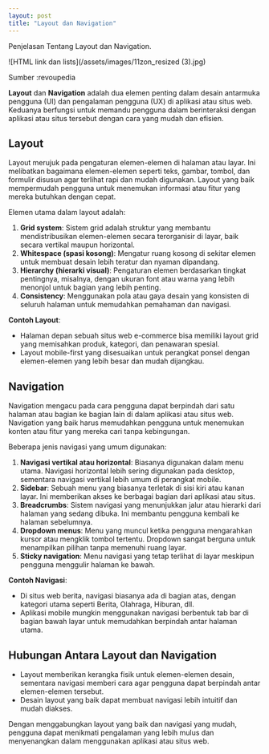 ```yaml
---
layout: post
title: "Layout dan Navigation"
---
```

Penjelasan Tentang Layout dan Navigation.

![HTML link dan lists](/assets/images/11zon_resized (3).jpg)

Sumber :revoupedia

**Layout** dan **Navigation** adalah dua elemen penting dalam desain antarmuka pengguna (UI) dan pengalaman pengguna (UX) di aplikasi atau situs web. Keduanya berfungsi untuk memandu pengguna dalam berinteraksi dengan aplikasi atau situs tersebut dengan cara yang mudah dan efisien.

## **Layout**
Layout merujuk pada pengaturan elemen-elemen di halaman atau layar. Ini melibatkan bagaimana elemen-elemen seperti teks, gambar, tombol, dan formulir disusun agar terlihat rapi dan mudah digunakan. Layout yang baik mempermudah pengguna untuk menemukan informasi atau fitur yang mereka butuhkan dengan cepat. 

Elemen utama dalam layout adalah:
1. **Grid system**: Sistem grid adalah struktur yang membantu mendistribusikan elemen-elemen secara terorganisir di layar, baik secara vertikal maupun horizontal.
2. **Whitespace (spasi kosong)**: Mengatur ruang kosong di sekitar elemen untuk membuat desain lebih teratur dan nyaman dipandang.
3. **Hierarchy (hierarki visual)**: Pengaturan elemen berdasarkan tingkat pentingnya, misalnya, dengan ukuran font atau warna yang lebih menonjol untuk bagian yang lebih penting.
4. **Consistency**: Menggunakan pola atau gaya desain yang konsisten di seluruh halaman untuk memudahkan pemahaman dan navigasi.

**Contoh Layout**:
- Halaman depan sebuah situs web e-commerce bisa memiliki layout grid yang memisahkan produk, kategori, dan penawaran spesial.
- Layout mobile-first yang disesuaikan untuk perangkat ponsel dengan elemen-elemen yang lebih besar dan mudah dijangkau.

## **Navigation**
Navigation mengacu pada cara pengguna dapat berpindah dari satu halaman atau bagian ke bagian lain di dalam aplikasi atau situs web. Navigation yang baik harus memudahkan pengguna untuk menemukan konten atau fitur yang mereka cari tanpa kebingungan.

Beberapa jenis navigasi yang umum digunakan:
1. **Navigasi vertikal atau horizontal**: Biasanya digunakan dalam menu utama. Navigasi horizontal lebih sering digunakan pada desktop, sementara navigasi vertikal lebih umum di perangkat mobile.
2. **Sidebar**: Sebuah menu yang biasanya terletak di sisi kiri atau kanan layar. Ini memberikan akses ke berbagai bagian dari aplikasi atau situs.
3. **Breadcrumbs**: Sistem navigasi yang menunjukkan jalur atau hierarki dari halaman yang sedang dibuka. Ini membantu pengguna kembali ke halaman sebelumnya.
4. **Dropdown menus**: Menu yang muncul ketika pengguna mengarahkan kursor atau mengklik tombol tertentu. Dropdown sangat berguna untuk menampilkan pilihan tanpa memenuhi ruang layar.
5. **Sticky navigation**: Menu navigasi yang tetap terlihat di layar meskipun pengguna menggulir halaman ke bawah.

**Contoh Navigasi**:
- Di situs web berita, navigasi biasanya ada di bagian atas, dengan kategori utama seperti Berita, Olahraga, Hiburan, dll.
- Aplikasi mobile mungkin menggunakan navigasi berbentuk tab bar di bagian bawah layar untuk memudahkan berpindah antar halaman utama.

## Hubungan Antara Layout dan Navigation
- Layout memberikan kerangka fisik untuk elemen-elemen desain, sementara navigasi memberi cara agar pengguna dapat berpindah antar elemen-elemen tersebut.
- Desain layout yang baik dapat membuat navigasi lebih intuitif dan mudah diakses.
  
Dengan menggabungkan layout yang baik dan navigasi yang mudah, pengguna dapat menikmati pengalaman yang lebih mulus dan menyenangkan dalam menggunakan aplikasi atau situs web.